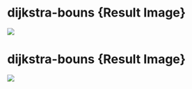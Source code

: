 # dijkstra-bouns {Result Image}
![](./images.image8.png)
# dijkstra-bouns {Result Image}
![](./images.image9.png)
